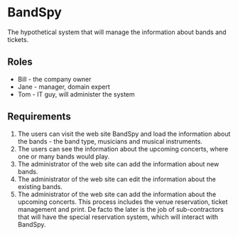 # BandSpy

The hypothetical system that will manage the information about bands and tickets.

## Roles

 - Bill - the company owner
 - Jane - manager, domain expert
 - Tom 	- IT guy, will administer the system

## Requirements

 1) The users can visit the web site BandSpy and load the information about the bands - the band type, musicians and
	musical instruments.
 2) The users can see the information about the upcoming concerts, where one or many bands would play.
 3) The administrator of the web site can add the information about new bands.
 4) The administrator of the web site can edit the information about the existing bands.
 5) The administrator of the web site can add the information about the upcoming concerts. This process includes the
	venue reservation, ticket management and print. De facto the later is the job of sub-contractors that will have the
	special reservation system, which will interact with BandSpy.

	